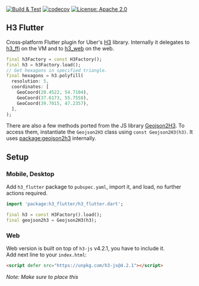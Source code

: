<p>
<a href="https://github.com/festelo/h3_dart/actions"><img src="https://github.com/festelo/h3_dart/actions/workflows/tests.yml/badge.svg" alt="Build & Test"></a>
<a href="https://codecov.io/gh/festelo/h3_dart"><img src="https://codecov.io/gh/festelo/h3_dart/branch/master/graph/badge.svg" alt="codecov"></a>
<a href="https://opensource.org/licenses/Apache-2.0"><img src="https://img.shields.io/badge/License-Apache_2.0-blue.svg" alt="License: Apache 2.0"></a>
</p>

## H3 Flutter

Cross‑platform Flutter plugin for Uber's [H3](https://github.com/uber/h3) library.
Internally it delegates to [h3_ffi](https://pub.dev/packages/h3_ffi) on the VM and to [h3_web](https://pub.dev/packages/h3_web) on the web. 

```dart
final h3Factory = const H3Factory();
final h3 = h3Factory.load();
// Get hexagons in specified triangle.
final hexagons = h3.polyfill(
  resolution: 5,
  coordinates: [
    GeoCoord(20.4522, 54.7104),
    GeoCoord(37.6173, 55.7558),
    GeoCoord(39.7015, 47.2357),
  ],
);
```  

There are also a few methods ported from the JS library [Geojson2H3](https://github.com/uber/geojson2h3). To access them, instantiate the `Geojson2H3` class using `const Geojson2H3(h3)`. It uses [package:geojson2h3](https://pub.dev/packages/geojson2h3) internally.

## Setup
### Mobile, Desktop

Add `h3_flutter` package to `pubspec.yaml`, import it, and load, no further actions required.
```dart
import 'package:h3_flutter/h3_flutter.dart';

final h3 = const H3Factory().load();
final geojson2h3 = Geojson2H3(h3);
```

### Web

Web version is built on top of `h3-js` v4.2.1, you have to include it.  
Add next line to your `index.html`:
```html
<script defer src="https://unpkg.com/h3-js@4.2.1"></script>
```  
*Note: Make sure to place this <script> tag before the main.dart.js import in your index.html.*

-------------
## For contributors

### Running iOS and Mac builds locally (not from pub)

As Xcode doesn't bundle CMake—unlike Android's NDK—it cannot build H3 source files directly, since H3 uses CMake.

This is why GitHub Actions prebuilds a static library before publishing `h3_flutter` to pub.dev, providing a smoother experience for users of this library. However, this prebuild step doesn't happen when you clone the library directly from git. 

To build the library locally for iOS/macOS development, you need to build the `xcframework` yourself by running:
```bash
bindings/scripts/build_darwin_static_lib.sh
```

### Upgrading the package to a new version of H3 library
  
As this library is built on top of `h3_web` and `h3_ffi`, you must update these packages first, please refer to their `README` files.
Once they are updated, try to run the example for all the platforms.
Ideally, it would work out of the box.
